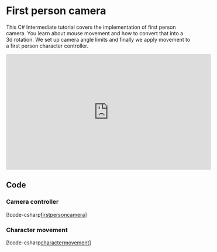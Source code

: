 # First person camera

This C# Intermediate tutorial covers the implementation of first person camera. You learn about mouse movement and how to convert that into a 3d rotation. We set up camera angle limits and finally we apply movement to a first person character controller.

<iframe width="560" height="315" src="https://www.youtube.com/embed/MSFXydzbtuE" frameborder="0" allow="accelerometer; autoplay; encrypted-media; gyroscope; picture-in-picture" allowfullscreen></iframe>


## Code
### Camera controller
[!code-csharp[firstpersoncamera](../../../../stride/samples/Tutorials/CSharpIntermediate/CSharpIntermediate/CSharpIntermediate.Game/09_FirstPersonCamera/FirstPersonCamera.cs)]

### Character movement
[!code-csharp[charactermovement](../../../../stride/samples/Tutorials/CSharpIntermediate/CSharpIntermediate/CSharpIntermediate.Game/10_ThirdPersonCamera/CharacterMovement.cs)]